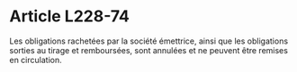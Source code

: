 # Article L228-74

Les obligations rachetées par la société émettrice, ainsi que les obligations sorties au tirage et remboursées, sont annulées et ne peuvent être remises en circulation.
